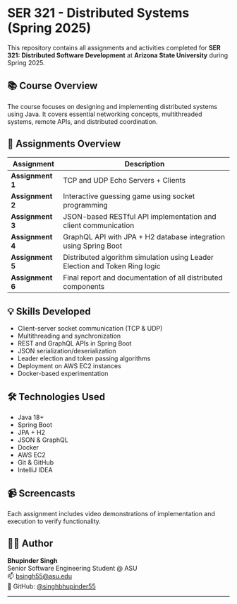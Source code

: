 # SER 321 - Distributed Systems (Spring 2025)

This repository contains all assignments and activities completed for **SER 321: Distributed Software Development** at **Arizona State University** during Spring 2025.

## 📚 Course Overview

The course focuses on designing and implementing distributed systems using Java. It covers essential networking concepts, multithreaded systems, remote APIs, and distributed coordination.

## 🧪 Assignments Overview

| Assignment     | Description                                                                 |
|----------------|-----------------------------------------------------------------------------|
| **Assignment 1** | TCP and UDP Echo Servers + Clients                                           |
| **Assignment 2** | Interactive guessing game using socket programming                          |
| **Assignment 3** | JSON-based RESTful API implementation and client communication              |
| **Assignment 4** | GraphQL API with JPA + H2 database integration using Spring Boot            |
| **Assignment 5** | Distributed algorithm simulation using Leader Election and Token Ring logic |
| **Assignment 6** | Final report and documentation of all distributed components                |

## 💡 Skills Developed

- Client-server socket communication (TCP & UDP)
- Multithreading and synchronization
- REST and GraphQL APIs in Spring Boot
- JSON serialization/deserialization
- Leader election and token passing algorithms
- Deployment on AWS EC2 instances
- Docker-based experimentation

## 🛠️ Technologies Used

- Java 18+  
- Spring Boot  
- JPA + H2  
- JSON & GraphQL  
- Docker  
- AWS EC2  
- Git & GitHub  
- IntelliJ IDEA

## 📹 Screencasts

Each assignment includes video demonstrations of implementation and execution to verify functionality.

## 👨‍💻 Author

**Bhupinder Singh**  
Senior Software Engineering Student @ ASU  
📫 bsingh55@asu.edu  
🔗 GitHub: [@singhbhupinder55](https://github.com/singhbhupinder55)

---

